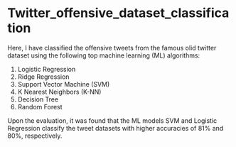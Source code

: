 # Twitter_offensive_dataset_classification
Here, I have classified the offensive tweets from the famous olid twitter dataset using the following top machine learning (ML) algorithms: 
1. Logistic Regression
2. Ridge Regression
3. Support Vector Machine (SVM)
4. K Nearest Neighbors (K-NN)
5. Decision Tree
6. Random Forest

Upon the evaluation, it was found that the ML models SVM and Logistic Regression classify the tweet datasets with higher accuracies of 81% and 80%, respectively.
